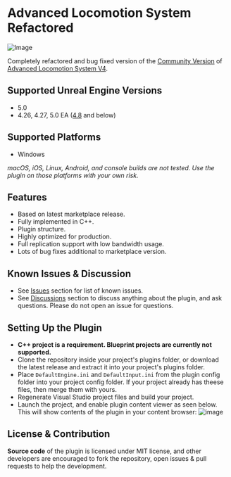 # Advanced Locomotion System Refactored

![Image](https://github.com/Sixze/ALS-Refactored/raw/main/Images/Header.gif)

Completely refactored and bug fixed version of the [Community Version](https://github.com/dyanikoglu/ALS-Community) of [Advanced Locomotion System V4](https://www.unrealengine.com/marketplace/en-US/product/advanced-locomotion-system-v1).

## Supported Unreal Engine Versions

- 5.0
- 4.26, 4.27, 5.0 EA ([4.8](https://github.com/Sixze/ALS-Refactored/releases/tag/4.8) and below)

## Supported Platforms

- Windows

*macOS, iOS, Linux, Android, and console builds are not tested. Use the plugin on those platforms with your own risk.*

## Features

- Based on latest marketplace release.
- Fully implemented in C++.
- Plugin structure.
- Highly optimized for production.
- Full replication support with low bandwidth usage.
- Lots of bug fixes additional to marketplace version.

## Known Issues & Discussion

- See [Issues](https://github.com/Sixze/ALS-Refactored/issues) section for list of known issues.
- See [Discussions](https://github.com/Sixze/ALS-Refactored/discussions) section to discuss anything about the plugin, and ask questions. Please do not open an issue for questions.

## Setting Up the Plugin

- **C++ project is a requirement. Blueprint projects are currently not supported.**
- Clone the repository inside your project's plugins folder, or download the latest release and extract it into your project's plugins folder.
- Place `DefaultEngine.ini` and `DefaultInput.ini` from the plugin config folder into your project config folder. If your project already has theese files, then merge them with yours.
- Regenerate Visual Studio project files and build your project.
- Launch the project, and enable plugin content viewer as seen below. This will show contents of the plugin in your content browser:
![image](https://github.com/Sixze/ALS-Refactored/raw/main/Images/ShowPluginContent.png)

## License & Contribution

**Source code** of the plugin is licensed under MIT license, and other developers are encouraged to fork the repository, open issues & pull requests to help the development.